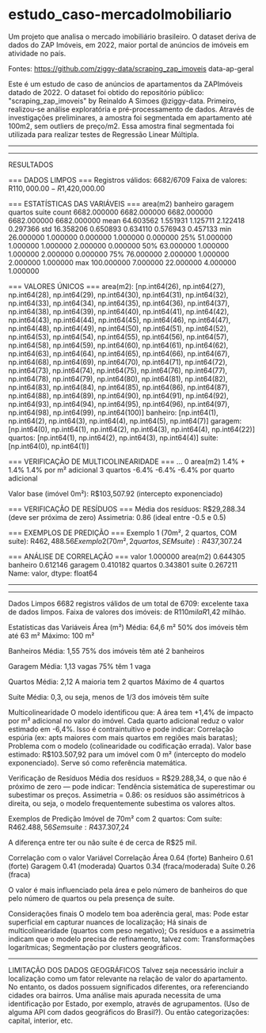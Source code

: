 # estudo_caso-mercadoImobiliario
Um projeto que analisa o mercado imobiliário brasileiro. O dataset deriva de dados do ZAP Imóveis, em 2022, maior portal de anúncios de imóveis em atividade no país.


Fontes: https://github.com/ziggy-data/scraping_zap_imoveis
data-ap-geral

Este é um estudo de caso de anúncios de apartamentos da ZAPImóveis datado de 2022. O dataset foi obtido do repositório público: "scraping_zap_imoveis" by Reinaldo A Simoes @ziggy-data.
Primeiro, realizou-se análise exploratória e pré-processamento de dados. Através de investigações preliminares, a amostra foi segmentada em apartamento até 100m2, sem outliers de preço/m2. 
Essa amostra final segmentada foi utilizada para realizar testes de Regressão Linear Múltipla.

**************
**************

RESULTADOS

=== DADOS LIMPOS ===
Registros válidos: 6682/6709
Faixa de valores: R$110,000.00 - R$1,420,000.00


=== ESTATÍSTICAS DAS VARIÁVEIS ===
          area(m2)     banheiro      garagem      quartos        suite
count  6682.000000  6682.000000  6682.000000  6682.000000  6682.000000
mean     64.603562     1.551931     1.125711     2.122418     0.297366
std      16.358206     0.650893     0.634110     0.576943     0.457133
min      26.000000     1.000000     0.000000     1.000000     0.000000
25%      51.000000     1.000000     1.000000     2.000000     0.000000
50%      63.000000     1.000000     1.000000     2.000000     0.000000
75%      76.000000     2.000000     1.000000     2.000000     1.000000
max     100.000000     7.000000    22.000000     4.000000     1.000000


=== VALORES ÚNICOS ===
area(m2): [np.int64(26), np.int64(27), np.int64(28), np.int64(29), np.int64(30), np.int64(31), np.int64(32), np.int64(33), np.int64(34), np.int64(35), np.int64(36), np.int64(37), np.int64(38), np.int64(39), np.int64(40), np.int64(41), np.int64(42), np.int64(43), np.int64(44), np.int64(45), np.int64(46), np.int64(47), np.int64(48), np.int64(49), np.int64(50), np.int64(51), np.int64(52), np.int64(53), np.int64(54), np.int64(55), np.int64(56), np.int64(57), np.int64(58), np.int64(59), np.int64(60), np.int64(61), np.int64(62), np.int64(63), np.int64(64), np.int64(65), np.int64(66), np.int64(67), np.int64(68), np.int64(69), np.int64(70), np.int64(71), np.int64(72), np.int64(73), np.int64(74), np.int64(75), np.int64(76), np.int64(77), np.int64(78), np.int64(79), np.int64(80), np.int64(81), np.int64(82), np.int64(83), np.int64(84), np.int64(85), np.int64(86), np.int64(87), np.int64(88), np.int64(89), np.int64(90), np.int64(91), np.int64(92), np.int64(93), np.int64(94), np.int64(95), np.int64(96), np.int64(97), np.int64(98), np.int64(99), np.int64(100)]
banheiro: [np.int64(1), np.int64(2), np.int64(3), np.int64(4), np.int64(5), np.int64(7)]
garagem: [np.int64(0), np.int64(1), np.int64(2), np.int64(3), np.int64(4), np.int64(22)]
quartos: [np.int64(1), np.int64(2), np.int64(3), np.int64(4)]
suite: [np.int64(0), np.int64(1)]


=== VERIFICAÇÃO DE MULTICOLINEARIDADE ===
...
0  area(m2)            1.4%   + 1.4%        1.4% por m² adicional
3   quartos           -6.4%    -6.4%   -6.4% por quarto adicional

Valor base (imóvel 0m²): R$103,507.92 (intercepto exponenciado)


=== VERIFICAÇÃO DE RESÍDUOS ===
Média dos resíduos: R$29,288.34 (deve ser próxima de zero)
Assimetria: 0.86 (ideal entre -0.5 e 0.5)


=== EXEMPLOS DE PREDIÇÃO ===
Exemplo 1 (70m², 2 quartos, COM suíte): R$462,488.56
Exemplo 2 (70m², 2 quartos, SEM suíte): R$437,307.24

=== ANÁLISE DE CORRELAÇÃO ===
valor       1.000000
area(m2)    0.644305
banheiro    0.612146
garagem     0.410182
quartos     0.343801
suite       0.267211
Name: valor, dtype: float64


********************************************
*********************************************

Dados Limpos
6682 registros válidos de um total de 6709: excelente taxa de dados limpos.
Faixa de valores dos imóveis: de R$110 mil a R$1,42 milhão.

Estatísticas das Variáveis
Área (m²) Média: 64,6 m²
50% dos imóveis têm até 63 m²
Máximo: 100 m²

Banheiros Média: 1,55
75% dos imóveis têm até 2 banheiros

Garagem Média: 1,13 vagas
75% têm 1 vaga

Quartos Média: 2,12
A maioria tem 2 quartos
Máximo de 4 quartos

Suíte Média: 0,3, ou seja, menos de 1/3 dos imóveis têm suíte


Multicolinearidade
O modelo identificou que:
A área tem +1,4% de impacto por m² adicional no valor do imóvel.
Cada quarto adicional reduz o valor estimado em -6,4%. Isso é contraintuitivo e pode indicar: Correlação espúria (ex: apts maiores com mais quartos em regiões mais baratas); Problema com o modelo (colinearidade ou codificação errada).
Valor base estimado: R$103.507,92 para um imóvel com 0 m² (intercepto do modelo exponenciado). Serve só como referência matemática.


Verificação de Resíduos
Média dos resíduos = R$29.288,34, o que não é próximo de zero — pode indicar:
Tendência sistemática de superestimar ou subestimar os preços.
Assimetria = 0.86: os resíduos são assimétricos à direita, ou seja, o modelo frequentemente subestima os valores altos.

Exemplos de Predição
Imóvel de 70m² com 2 quartos:
Com suíte: R$462.488,56
Sem suíte: R$437.307,24

A diferença entre ter ou não suíte é de cerca de R$25 mil.

Correlação com o valor
Variável	      Correlação
Área	          0.64 (forte)
Banheiro	      0.61 (forte)
Garagem	        0.41 (moderada)
Quartos	        0.34 (fraca/moderada)
Suíte	          0.26 (fraca)

O valor é mais influenciado pela área e pelo número de banheiros do que pelo número de quartos ou pela presença de suíte.

Considerações finais
O modelo tem boa aderência geral, mas: Pode estar superficial em capturar nuances de localização; Há sinais de multicolinearidade (quartos com peso negativo); Os resíduos e a assimetria indicam que o modelo precisa de refinamento, talvez com: Transformações logarítmicas; Segmentação por clusters geográficos.


***************************************************
LIMITAÇÃO DOS DADOS GEOGRÁFICOS
Talvez seja necessário incluir a localização como um fator relevante na relação de valor do apartamento. No entanto, os dados possuem significados diferentes, ora referenciando cidades ora bairros. 
Uma análise mais apurada necessita de uma identificação por Estado, por exemplo, através de agrupamentos. (Uso de alguma API com dados geográficos do Brasil?). Ou então categorizações: capital, interior, etc.


